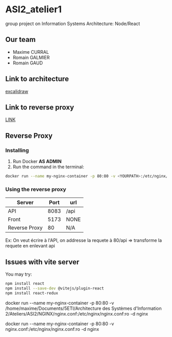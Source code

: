 # ASI2_atelier1
group project on Information Systems Architecture: Node/React

## Our team
- Maxime CURRAL
- Romain GALMIER
- Romain GAUD

## Link to architecture
[excalidraw](https://excalidraw.com/#room=274d475053e323c93b8d,owSvJtYYFefMiG_yu0wSpw)

## Link to reverse proxy 

[LINK](https://prod.e-campus.cpe.fr/mod/page/view.php?id=33598)

## Reverse Proxy

### Installing

1. Run Docker **AS ADMIN**
2. Run the command in the terminal:
```bash
docker run --name my-nginx-container -p 80:80 -v <YOURPATH>:/etc/nginx/nginx.conf:ro -d nginx
```

### Using the reverse proxy

|Server|Port|url|
|------------------|---|-|
|API|8083|/api|
|Front|5173|NONE|
|Reverse Proxy|80|N/A|

Ex: On veut écrire à l'API, on addresse la requete à 80/api => transforme la requete en enlevant api

## Issues with vite server

You may try:

```bash
npm install react
npm install --save-dev @vitejs/plugin-react
npm install react-redux
```


docker run --name my-nginx-container -p 80:80 -v /home/maxime/Documents/5ETI/Architecture des Systèmes d'Information 2/Ateliers/ASI2/NGINX/nginx.conf:/etc/nginx/nginx.conf:ro -d nginx

docker run --name my-nginx-container -p 80:80 -v nginx.conf:/etc/nginx/nginx.conf:ro -d nginx

